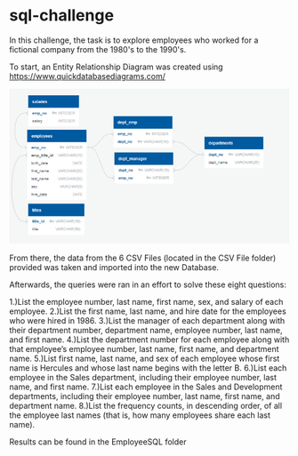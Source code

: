 # sql-challenge

In this challenge, the task is to explore employees who worked for a fictional company from the 1980's to the 1990's.

To start, an Entity Relationship Diagram was created using https://www.quickdatabasediagrams.com/

![image1](ERD.png)

From there, the data from the 6 CSV Files (located in the CSV File folder) provided was taken and imported into the new Database.

Afterwards, the queries were ran in an effort to solve these eight questions:

1.)List the employee number, last name, first name, sex, and salary of each employee.
2.)List the first name, last name, and hire date for the employees who were hired in 1986.
3.)List the manager of each department along with their department number, department name, employee number, last name, and first name.
4.)List the department number for each employee along with that employee’s employee number, last name, first name, and department name.
5.)List first name, last name, and sex of each employee whose first name is Hercules and whose last name begins with the letter B.
6.)List each employee in the Sales department, including their employee number, last name, and first name.
7.)List each employee in the Sales and Development departments, including their employee number, last name, first name, and department name.
8.)List the frequency counts, in descending order, of all the employee last names (that is, how many employees share each last name).

Results can be found in the EmployeeSQL folder

